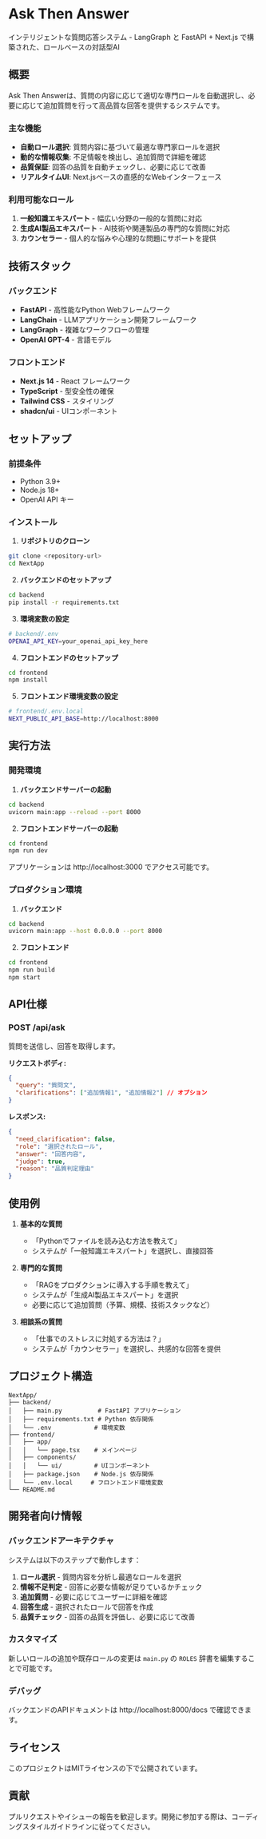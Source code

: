 # Ask Then Answer

インテリジェントな質問応答システム - LangGraph と FastAPI + Next.js で構築された、ロールベースの対話型AI

## 概要

Ask Then Answerは、質問の内容に応じて適切な専門ロールを自動選択し、必要に応じて追加質問を行って高品質な回答を提供するシステムです。

### 主な機能

- **自動ロール選択**: 質問内容に基づいて最適な専門家ロールを選択
- **動的な情報収集**: 不足情報を検出し、追加質問で詳細を確認
- **品質保証**: 回答の品質を自動チェックし、必要に応じて改善
- **リアルタイムUI**: Next.jsベースの直感的なWebインターフェース

### 利用可能なロール

1. **一般知識エキスパート** - 幅広い分野の一般的な質問に対応
2. **生成AI製品エキスパート** - AI技術や関連製品の専門的な質問に対応
3. **カウンセラー** - 個人的な悩みや心理的な問題にサポートを提供

## 技術スタック

### バックエンド
- **FastAPI** - 高性能なPython Webフレームワーク
- **LangChain** - LLMアプリケーション開発フレームワーク
- **LangGraph** - 複雑なワークフローの管理
- **OpenAI GPT-4** - 言語モデル

### フロントエンド
- **Next.js 14** - React フレームワーク
- **TypeScript** - 型安全性の確保
- **Tailwind CSS** - スタイリング
- **shadcn/ui** - UIコンポーネント

## セットアップ

### 前提条件

- Python 3.9+
- Node.js 18+
- OpenAI API キー

### インストール

1. **リポジトリのクローン**
```bash
git clone <repository-url>
cd NextApp
```

2. **バックエンドのセットアップ**
```bash
cd backend
pip install -r requirements.txt
```

3. **環境変数の設定**
```bash
# backend/.env
OPENAI_API_KEY=your_openai_api_key_here
```

4. **フロントエンドのセットアップ**
```bash
cd frontend
npm install
```

5. **フロントエンド環境変数の設定**
```bash
# frontend/.env.local
NEXT_PUBLIC_API_BASE=http://localhost:8000
```

## 実行方法

### 開発環境

1. **バックエンドサーバーの起動**
```bash
cd backend
uvicorn main:app --reload --port 8000
```

2. **フロントエンドサーバーの起動**
```bash
cd frontend
npm run dev
```

アプリケーションは http://localhost:3000 でアクセス可能です。

### プロダクション環境

1. **バックエンド**
```bash
cd backend
uvicorn main:app --host 0.0.0.0 --port 8000
```

2. **フロントエンド**
```bash
cd frontend
npm run build
npm start
```

## API仕様

### POST /api/ask

質問を送信し、回答を取得します。

**リクエストボディ:**
```json
{
  "query": "質問文",
  "clarifications": ["追加情報1", "追加情報2"] // オプション
}
```

**レスポンス:**
```json
{
  "need_clarification": false,
  "role": "選択されたロール",
  "answer": "回答内容",
  "judge": true,
  "reason": "品質判定理由"
}
```

## 使用例

1. **基本的な質問**
   - 「Pythonでファイルを読み込む方法を教えて」
   - システムが「一般知識エキスパート」を選択し、直接回答

2. **専門的な質問**
   - 「RAGをプロダクションに導入する手順を教えて」
   - システムが「生成AI製品エキスパート」を選択
   - 必要に応じて追加質問（予算、規模、技術スタックなど）

3. **相談系の質問**
   - 「仕事でのストレスに対処する方法は？」
   - システムが「カウンセラー」を選択し、共感的な回答を提供

## プロジェクト構造

```
NextApp/
├── backend/
│   ├── main.py          # FastAPI アプリケーション
│   ├── requirements.txt # Python 依存関係
│   └── .env            # 環境変数
├── frontend/
│   ├── app/
│   │   └── page.tsx    # メインページ
│   ├── components/
│   │   └── ui/         # UIコンポーネント
│   ├── package.json    # Node.js 依存関係
│   └── .env.local     # フロントエンド環境変数
└── README.md
```

## 開発者向け情報

### バックエンドアーキテクチャ

システムは以下のステップで動作します：

1. **ロール選択** - 質問内容を分析し最適なロールを選択
2. **情報不足判定** - 回答に必要な情報が足りているかチェック
3. **追加質問** - 必要に応じてユーザーに詳細を確認
4. **回答生成** - 選択されたロールで回答を作成
5. **品質チェック** - 回答の品質を評価し、必要に応じて改善

### カスタマイズ

新しいロールの追加や既存ロールの変更は `main.py` の `ROLES` 辞書を編集することで可能です。

### デバッグ

バックエンドのAPIドキュメントは http://localhost:8000/docs で確認できます。

## ライセンス

このプロジェクトはMITライセンスの下で公開されています。

## 貢献

プルリクエストやイシューの報告を歓迎します。開発に参加する際は、コーディングスタイルガイドラインに従ってください。